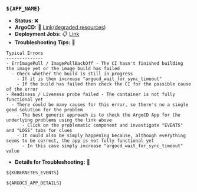 ### `${APP_NAME}`
* __Status:__ :x:
* __ArgoCD:__ :link: [Link](https://${ARGOCD_SERVER}/applications/argocd/${APP_NAME}?view=tree&resource=)([degraded resources](https://${ARGOCD_SERVER}/applications/argocd/${APP_NAME}?view=tree&resource=health%3ADegraded))
* __Deployment Jobs:__ :clipboard: [Link](https://github.com/${REPO}/actions/runs/${RUN_ID})
* __Troubleshooting Tips:__ :ring_buoy:
```
Typical Errors
--------------
- ErrImagePull / ImagePullBackOff - The CI hasn't finished building the image yet or the image build has failed
  - Check whether the build is still in progress
    - If it is then increase "argocd_wait_for_sync_timeout"
    - If the build has failed then check the CI for the possible cause of the error
- Readiness / Liveness probe failed - The container is not fully functional yet
  - There could be many causes for this error, so there's no a single good solution for the problem
    - The best generic approach is to check the ArgoCD App for the underlying problems using the link above
      - Click on the problematic component and investigate "EVENTS" and "LOGS" tabs for clues
    - It could also be simply happening because, although everything seems to be correct, the app is not fully functional yet
      - In this case simply increase "argocd_wait_for_sync_timeout" value
```
* __Details for Troubleshooting:__ :ring_buoy:
```
${KUBERNETES_EVENTS}
```

```
${ARGOCD_APP_DETAILS}
```
